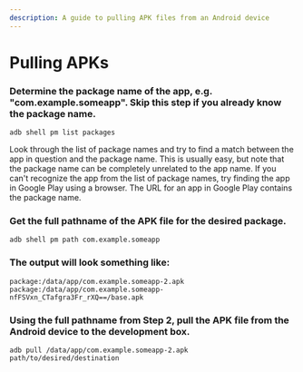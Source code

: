 ```yaml
---
description: A guide to pulling APK files from an Android device
---
```


# Pulling APKs

### **Determine the package name of the app, e.g. "com.example.someapp". Skip this step if you already know the package name.**

```text
adb shell pm list packages
```

Look through the list of package names and try to find a match between the app in question and the package name. This is usually easy, but note that the package name can be completely unrelated to the app name. If you can't recognize the app from the list of package names, try finding the app in Google Play using a browser. The URL for an app in Google Play contains the package name.

### **Get the full pathname of the APK file for the desired package.**

```text
adb shell pm path com.example.someapp
```

### **The output will look something like:**

```text
package:/data/app/com.example.someapp-2.apk
package:/data/app/com.example.someapp-nfFSVxn_CTafgra3Fr_rXQ==/base.apk
```

### **Using the full pathname from Step 2, pull the APK file from the Android device to the development box.**

```text
adb pull /data/app/com.example.someapp-2.apk path/to/desired/destination
```

